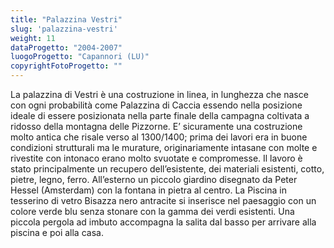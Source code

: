 ```yaml
---
title: "Palazzina Vestri"
slug: 'palazzina-vestri'
weight: 11
dataProgetto: "2004-2007"
luogoProgetto: "Capannori (LU)"
copyrightFotoProgetto: ""
---
```

La palazzina di Vestri è una costruzione in linea, in lunghezza che nasce con ogni probabilità come Palazzina di Caccia essendo nella posizione ideale di essere posizionata nella parte finale della campagna coltivata a ridosso della montagna delle Pizzorne.
E’ sicuramente una costruzione molto antica che risale verso al 1300/1400; prima dei lavori era in buone condizioni strutturali ma le murature, originariamente intasane con molte e rivestite con intonaco erano molto svuotate e compromesse.
Il lavoro è stato principalmente un recupero dell’esistente, dei materiali esistenti, cotto, pietre, legno, ferro.
All’esterno un piccolo giardino disegnato da Peter Hessel (Amsterdam) con la fontana in pietra al centro.
La Piscina in tesserino di vetro Bisazza nero antracite si inserisce nel paesaggio con un colore verde blu senza stonare con la gamma dei verdi esistenti.
Una piccola pergola ad imbuto accompagna la salita dal basso per arrivare alla piscina e poi alla casa.